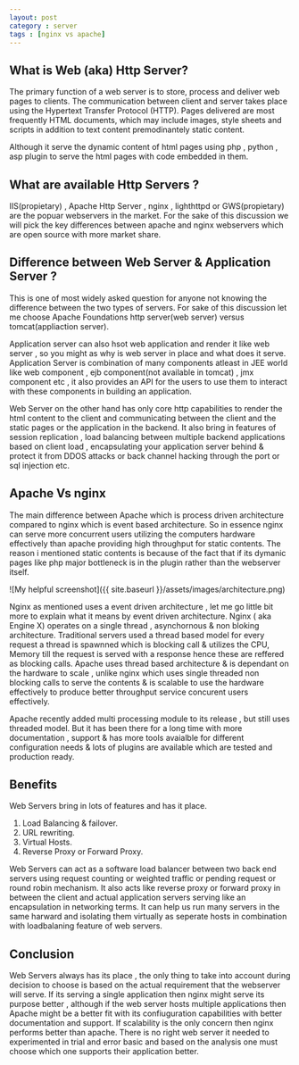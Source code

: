 ```yaml
---
layout: post
category : server
tags : [nginx vs apache]
---
```


## What is Web (aka) Http Server?

The primary function of a web server is to store, process and deliver web pages to clients. The communication between client and server takes place using the Hypertext Transfer Protocol (HTTP). Pages delivered are most frequently HTML documents, which may include images, style sheets and scripts in addition to text content premodinantely static content.

Although it serve the dynamic content of html pages using php , python , asp plugin to serve the html pages with code embedded in them.

## What are available Http Servers ?

IIS(propietary) , Apache Http Server , nginx , lighthttpd or GWS(propietary) are the popuar webservers in the market. For the sake of this discussion we will pick the key differences between apache and nginx webservers which are open source with more market share.

## Difference between Web Server & Application Server ?

This is one of most widely asked question for anyone not knowing the difference between the two types of servers. For sake of this discussion let me choose Apache Foundations http server(web server)  versus tomcat(appliaction server).

Application server can also hsot web application and render it like web server , so you might as why is web server in place and what does it serve. Application Server is combination of many components atleast in JEE world like web component , ejb component(not available in tomcat) , jmx component etc , it also provides an API for the users to use them to interact with these components in building an application. 

Web Server on the other hand has only core http capabilities to render the html content to the client and communicating between the client and the static pages or the application in the backend. It also bring in features of session replication , load balancing between multiple backend applications based on client load , encapsulating your application server behind & protect it from DDOS attacks or back channel hacking through the port or sql injection etc.

## Apache Vs nginx

The main difference between Apache which is process driven architecture compared to nginx which is event based architecture. So in essence nginx can serve more concurrent users utilizing the computers hardware effectively than apache providing high throughput for static contents. The reason i mentioned static contents is because of the fact that if its dymanic pages like php major bottleneck is in the plugin rather than the webserver itself.

![My helpful screenshot]({{ site.baseurl }}/assets/images/architecture.png)

Nginx as mentioned uses a event driven architecture , let me go little bit more to explain what it means by event driven architecture. Nginx ( aka Engine X) operates on a single thread , asynchornous & non bloking architecture. Traditional servers used a thread based model for every request a thread is spawnned which is blocking call & utilizes the CPU, Memory till the request is served with a response hence these are reffered as blocking calls. Apache uses thread based architecture & is dependant on the hardware to scale , unlike nginx which uses single threaded non blocking calls to serve the contents & is scalable to use the hardware effectively to produce better throughput service concurent users effectively.  

Apache recently added multi processing module to its release , but still uses threaded model. But it has been there for a long time with more documentation , support & has more tools avaialble for different configuration needs & lots of plugins are available which are tested and production ready.


## Benefits

Web Servers bring in lots of features and has it place.

1. Load Balancing & failover.
2. URL rewriting.
3. Virtual Hosts.
4. Reverse Proxy or Forward Proxy.

Web Servers can act as a software load balancer between two back end servers using request counting or weighted traffic or pending request or round robin mechanism. It also acts like reverse proxy or forward proxy in between the client and actual application servers serving like an encapsulation in networking terms. It can help us run many servers in the same harward and isolating them virtually as seperate hosts in combination with loadbalaning feature of web servers.

## Conclusion

Web Servers always has its place , the only thing to take into account during decision to choose is based on the actual requirement that the webserver will serve. If its serving a single application then nginx might serve its purpose better , although if the web server hosts multiple applications then Apache might be a better fit with its confiuguration capabilities with better documentation and support. If scalability is the only concern then nginx performs better than apache. There is no right web server it needed to experimented in trial and error basic and based on the analysis one must choose which one supports their application better.
